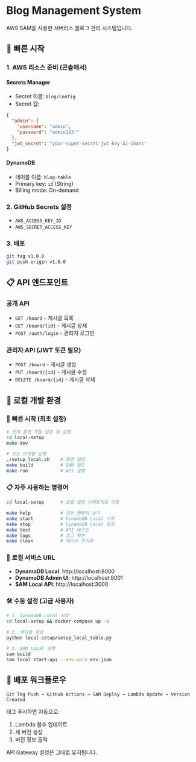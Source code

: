 # Blog Management System

AWS SAM을 사용한 서버리스 블로그 관리 시스템입니다.

## 🚀 빠른 시작

### 1. AWS 리소스 준비 (콘솔에서)

#### Secrets Manager
- Secret 이름: `blog/config`
- Secret 값:
```json
{
  "admin": {
    "username": "admin",
    "password": "admin123!"
  },
  "jwt_secret": "your-super-secret-jwt-key-32-chars"
}
```

#### DynamoDB
- 테이블 이름: `blog-table`
- Primary key: `id` (String)
- Billing mode: On-demand

### 2. GitHub Secrets 설정
- `AWS_ACCESS_KEY_ID`
- `AWS_SECRET_ACCESS_KEY`

### 3. 배포
```bash
git tag v1.0.0
git push origin v1.0.0
```

## 📋 API 엔드포인트

### 공개 API
- `GET /board` - 게시글 목록
- `GET /board/{id}` - 게시글 상세
- `POST /auth/login` - 관리자 로그인

### 관리자 API (JWT 토큰 필요)
- `POST /board` - 게시글 생성
- `PUT /board/{id}` - 게시글 수정
- `DELETE /board/{id}` - 게시글 삭제

## 🧪 로컬 개발 환경

### 🚀 빠른 시작 (최초 설정)
```bash
# 전체 환경 자동 설정 및 실행
cd local-setup
make dev

# 또는 단계별 실행
./setup_local.sh    # 환경 설정
make build          # SAM 빌드  
make run            # API 실행
```

### 📋 자주 사용하는 명령어
```bash
cd local-setup      # 로컬 설정 디렉토리로 이동

make help           # 모든 명령어 보기
make start          # DynamoDB Local 시작
make stop           # DynamoDB Local 중지
make test           # API 테스트
make logs           # 로그 확인
make clean          # 데이터 초기화
```

### 🔗 로컬 서비스 URL
- **DynamoDB Local**: http://localhost:8000
- **DynamoDB Admin UI**: http://localhost:8001  
- **SAM Local API**: http://localhost:3000

### 🛠️ 수동 설정 (고급 사용자)
```bash
# 1. DynamoDB Local 시작
cd local-setup && docker-compose up -d

# 2. 테이블 생성
python local-setup/setup_local_table.py

# 3. SAM Local 실행
sam build
sam local start-api --env-vars env.json
```

## 🔄 배포 워크플로우

```
Git Tag Push → GitHub Actions → SAM Deploy → Lambda Update → Version Created
```

태그 푸시하면 자동으로:
1. Lambda 함수 업데이트
2. 새 버전 생성
3. 버전 정보 출력

API Gateway 설정은 그대로 유지됩니다.